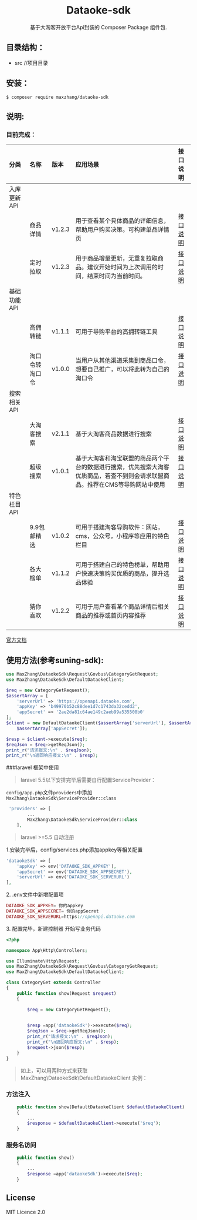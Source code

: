<h1 align="center"> Dataoke-sdk</h1>

<p align="center"> 基于大淘客开放平台Api封装的 Composer Package 组件包.</p>

## 目录结构：
- src //项目目录

## 安装：

```
$ composer require maxzhang/dataoke-sdk
```
## 说明:
### 目前完成：

| 分类 |名称  |版本 |应用场景|接口说明|
| :---- |:----  |:---- |:----|:----|
| 入库更新API |  | |||
|  | 商品详情 | v1.2.3 |用于查看某个具体商品的详细信息，帮助用户购买决策。可构建单品详情页|[接口说明](http://www.dataoke.com/pmc/api-d.html?id=8)|
|  | 定时拉取 | v1.2.3 |用于商品增量更新，无重复拉取商品。建议开始时间为上次调用的时间，结束时间为当前时间。|[接口说明](http://www.dataoke.com/pmc/api-d.html?id=12)|
| 基础功能API |  | |||
|  | 高佣转链 | v1.1.1 |可用于导购平台的高拥转链工具|[接口说明](http://www.dataoke.com/pmc/api-d.html?id=7)|
|  | 淘口令转淘口令 | v1.0.0 |当用户从其他渠道采集到商品口令，想要自己推广，可以将此转为自己的淘口令|[接口说明](http://www.dataoke.com/pmc/api-d.html?id=30)|
| 搜索相关API |  |  |||
|  | 大淘客搜索 | v2.1.1 |基于大淘客商品数据进行搜索|[接口说明](http://www.dataoke.com/pmc/api-d.html?id=9)|
|  | 超级搜索 | v1.0.1 |基于大淘客和淘宝联盟的商品两个平台的数据进行搜索，优先搜索大淘客优质商品，若查不到则会请求联盟商品。推荐在CMS等导购网站中使用|[接口说明](http://www.dataoke.com/pmc/api-d.html?id=14)|
| 特色栏目API |  |  |||
|  | 9.9包邮精选 | v1.0.2 |可用于搭建淘客导购软件：网站，cms，公众号，小程序等应用的特色栏目|[接口说明](http://www.dataoke.com/pmc/api-d.html?id=15)|
|  | 各大榜单 | v1.1.2 |可用于搭建自己的特色榜单，帮助用户快速决策购买优质的商品，提升选品体验|[接口说明](http://www.dataoke.com/pmc/api-d.html?id=6)|
|  | 猜你喜欢 | v1.2.2 |可用于用户查看某个商品详情后相关商品的推荐或首页内容推荐|[接口说明](http://www.dataoke.com/pmc/api-d.html?id=16)|



[官方文档](http://www.dataoke.com/pmc/api-market.html)


## 使用方法(参考suning-sdk):
```php
use MaxZhang\DataokeSdk\Request\Govbus\CategoryGetRequest;
use MaxZhang\DataokeSdk\DefaultDataokeClient;
```
```php
$req = new CategoryGetRequest();
$assertArray = [
    'serverUrl' => 'https://openapi.dataoke.com',
    'appKey' => 'b49970b52c88dee1d7c1743da32cedd2',
    'appSecret' => '2ae2da81c64ae149c2aeb99a535508b0'
];
$client = new DefaultDataokeClient($assertArray['serverUrl'], $assertArray['appKey'],
    $assertArray['appSecret']);

$resp = $client->execute($req);
$reqJson = $req->getReqJson();
print_r("请求报文:\n" . $reqJson);
print_r("\n返回响应报文:\n" . $resp);

```
###laravel 框架中使用


>laravel 5.5以下安排完毕后需要自行配置ServiceProvider：

`config/app.php`文件`providers`中添加
`MaxZhang\DataokeSdk\ServiceProvider::class`
```php
 'providers' => [
        ...
        MaxZhang\DataokeSdk\ServiceProvider::class
    ],
```
>laravel >=5.5 自动注册


<p>1.安装完毕后，config/services.php添加appkey等相关配置</p>

```php
'dataokeSdk' => [
    'appKey' => env('DATAOKE_SDK_APPKEY'),
    'appSecret' => env('DATAOKE_SDK_APPSECRET'),
    'serverUrl' => env('DATAOKE_SDK_SERVERURL')    
],
```
<p>2. .env文件中新增配置项</p>

```php
DATAOKE_SDK_APPKEY= 你的appkey
DATAOKE_SDK_APPSECRET= 你的appSecret
DATAOKE_SDK_SERVERURL=https://openapi.dataoke.com
```
<p>3. 配置完毕，新建控制器 开始写业务代码</p>

```php
<?php

namespace App\Http\Controllers;

use Illuminate\Http\Request;
use MaxZhang\DataokeSdk\Request\Govbus\CategoryGetRequest;
use MaxZhang\DataokeSdk\DefaultDataokeClient;

class CategoryGet extends Controller
{
    public function show(Request $request)
    {

        $req = new CategoryGetRequest();

        
        $resp =app('dataokeSdk')->execute($req);
        $reqJson = $req->getReqJson();
        print_r("请求报文:\n" . $reqJson);
        print_r("\n返回响应报文:\n" . $resp);
        $request->json($resp);
    }
}
```
>如上，可以用两种方式来获取 MaxZhang\DataokeSdk\DefaultDataokeClient 实例：

### 方法注入
```php
    public function show(DefaultDataokeClient $defaultDataokeClient) 
    {
        ...
        $response = $defaultDataokeClient->execute('$req');
    }
```
### 服务名访问
```php
    public function show() 
    {
        ...
        $response =app('dataokeSdk')->execute($req);
    }
```
## License

MIT Licence 2.0